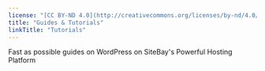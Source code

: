 ```yaml
---
license: "[CC BY-ND 4.0](http://creativecommons.org/licenses/by-nd/4.0/)"
title: "Guides & Tutorials"
linkTitle: "Tutorials"
---
```


Fast as possible guides on WordPress on SiteBay's Powerful Hosting Platform